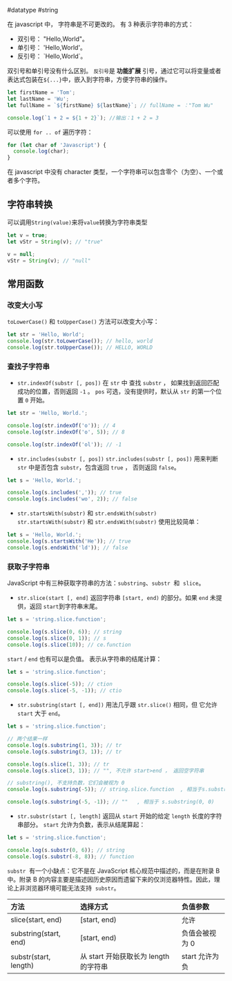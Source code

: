 #datatype #string

在 javascript 中， 字符串是不可更改的。
有 3 种表示字符串的方式：

- 双引号： "Hello,World"。
- 单引号： 'Hello,World'。
- 反引号： \`Hello,World\`。

双引号和单引号没有什么区别。 `反引号`是 **功能扩展** 引号，通过它可以将变量或者表达式包装在`${...}`中，嵌入到字符串，方便字符串的操作。

```js {.line-numbers}
let firstName = 'Tom';
let lastName = 'Wu';
let fullName = `${firstName} ${lastName}`; // fullName = ："Tom Wu"

console.log(`1 + 2 = ${1 + 2}`); //输出：1 + 2 = 3
```

可以使用 `for .. of` 遍历字符：

```js {.line-numbers}
for (let char of 'Javascript') {
  console.log(char);
}
```

在 javascript 中没有 character 类型，一个字符串可以包含零个（为空）、一个或者多个字符。

## 字符串转换

可以调用`String(value)`来将`value`转换为字符串类型

```js {.line-numbers}
let v = true;
let vStr = String(v); // "true"

v = null;
vStr = String(v); // "null"
```

## 常用函数

### 改变大小写

`toLowerCase()` 和 `toUpperCase()` 方法可以改变大小写：

```js {.line-numbers}
let str = 'Hello, World';
console.log(str.toLowerCase()); // hello, world
console.log(str.toUpperCase()); // HELLO, WORLD
```

### 查找子字符串

- `str.indexOf(substr [, pos])`
  在 `str` 中 查找 `substr` ， 如果找到返回匹配成功的位置，否则返回 `-1` 。 `pos` 可选，没有提供时，默认从 `str` 的第一个位置 `0` 开始。

```js {.line-numbers}
let str = 'Hello, World.';

console.log(str.indexOf('o')); // 4
console.log(str.indexOf('o', 5)); // 8

console.log(str.indexOf('ol')); // -1
```

- `str.includes(substr [, pos])`
  `str.includes(substr [, pos])` 用来判断 `str` 中是否包含 `substr`，包含返回 `true` ， 否则返回 `false`。

```js {.line-numbers}
let s = 'Hello, World.';

console.log(s.includes(',')); // true
console.log(s.includes('wo', 2)); // false
```

- `str.startsWith(substr)` 和 `str.endsWith(substr)`
  `str.startsWith(substr)` 和 `str.endsWith(substr)` 使用比较简单：

```js {.line-numbers}
let s = 'Hello, World.';
console.log(s.startsWith('He')); // true
console.log(s.endsWith('ld')); // false
```

### 获取子字符串

JavaScript 中有三种获取字符串的方法：`substring`、`substr`  和  `slice`。

- `str.slice(start [, end]`
  返回字符串 `[start, end)` 的部分。如果 `end` 未提供，返回 `start`到字符串末尾。

```js {.line-numbers}
let s = 'string.slice.function';

console.log(s.slice(0, 6)); // string
console.log(s.slice(0, 1)); // s
console.log(s.slice(10)); // ce.function
```

`start` / `end` 也有可以是负值。 表示从字符串的结尾计算：

```js {.line-numbers}
let s = 'string.slice.function';

console.log(s.slice(-5)); // ction
console.log(s.slice(-5, -1)); // ctio
```

- `str.substring(start [, end])`
  用法几乎跟 `str.slice()` 相同，但 它允许 `start` 大于 `end`。

```js {.line-numbers}
let s = 'string.slice.function';

// 两个结果一样
console.log(s.substring(1, 3)); // tr
console.log(s.substring(3, 1)); // tr

console.log(s.slice(1, 3)); // tr
console.log(s.slice(3, 1)); // "", 不允许 start>end ， 返回空字符串

// substring(), 不支持负数，它们会被视为 0
console.log(s.substring(-5)); // string.slice.function  , 相当于s.substring(0)

console.log(s.substring(-5, -1)); // ""   , 相当于 s.substring(0, 0)
```

- `str.substr(start [, length]`
  返回从 `start` 开始的给定 `length` 长度的字符串部分。 `start` 允许为负数，表示从结尾算起：

```js {.line-numbers}
let s = 'string.slice.function';

console.log(s.substr(0, 6)); // string
console.log(s.substr(-8, 8)); // function
```

`substr`  有一个小缺点：它不是在 JavaScript 核心规范中描述的，而是在附录 B 中。附录 B 的内容主要是描述因历史原因而遗留下来的仅浏览器特性。因此，理论上非浏览器环境可能无法支持  `substr`。

| 方法                  | 选择方式                              | 负值参数       |
| :-------------------- | :------------------------------------ | :------------- |
| slice(start, end)     | \[start, end)                         | 允许           |
| substring(start, end) | \[start, end)                         | 负值会被视为 0 |
| substr(start, length) | 从 start 开始获取长为 length 的字符串 | start 允许为负 |

